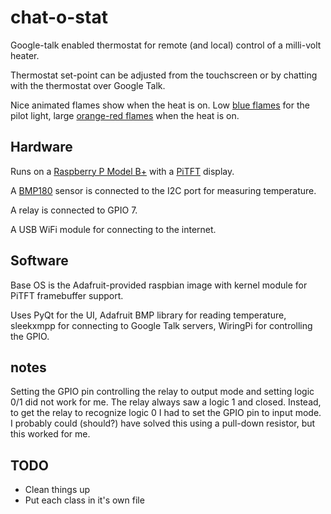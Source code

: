 # chat-o-stat
Google-talk enabled thermostat for remote (and local) control
of a milli-volt heater.

Thermostat set-point can be adjusted from the touchscreen or by chatting with
the thermostat over Google Talk.

Nice animated flames show when the heat is on.  Low [blue flames](bluefire.gif)
for the pilot light, large [orange-red flames](fire.gif) when the heat is on.

## Hardware
Runs on a [Raspberry P Model B+](http://www.adafruit.com/product/1914) with a
[PiTFT](http://www.adafruit.com/product/1601) display.

A [BMP180](http://www.adafruit.com/products/1603) sensor is connected to
the I2C port for measuring temperature.

A relay is connected to GPIO 7.

A USB WiFi module for connecting to the internet.

## Software
Base OS is the Adafruit-provided raspbian image with kernel module for PiTFT
framebuffer support.

Uses PyQt for the UI, Adafruit BMP library for reading temperature, sleekxmpp
for connecting to Google Talk servers, WiringPi for controlling the GPIO.

## notes
Setting the GPIO pin controlling the relay to output mode and setting logic
0/1 did not work for me.  The relay always saw a logic 1 and closed.  Instead,
to get the relay to recognize logic 0 I had to set the GPIO pin to input mode.
I probably could (should?) have solved this using a pull-down resistor,
but this worked for me.

## TODO
   * Clean things up
   * Put each class in it's own file

